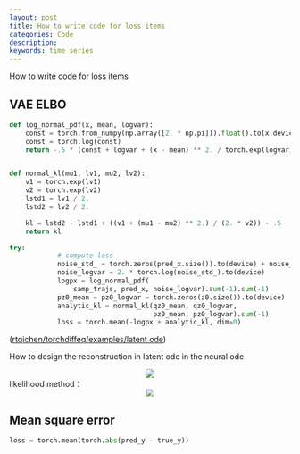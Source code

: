 ```yaml
---
layout: post
title: How to write code for loss items
categories: Code
description: 
keywords: time series
---
```

How to write code for loss items
<br/>
## VAE ELBO

```python
def log_normal_pdf(x, mean, logvar):
    const = torch.from_numpy(np.array([2. * np.pi])).float().to(x.device)
    const = torch.log(const)
    return -.5 * (const + logvar + (x - mean) ** 2. / torch.exp(logvar))


def normal_kl(mu1, lv1, mu2, lv2):
    v1 = torch.exp(lv1)
    v2 = torch.exp(lv2)
    lstd1 = lv1 / 2.
    lstd2 = lv2 / 2.

    kl = lstd2 - lstd1 + ((v1 + (mu1 - mu2) ** 2.) / (2. * v2)) - .5
    return kl

try:
            # compute loss
            noise_std_ = torch.zeros(pred_x.size()).to(device) + noise_std
            noise_logvar = 2. * torch.log(noise_std_).to(device)
            logpx = log_normal_pdf(
                samp_trajs, pred_x, noise_logvar).sum(-1).sum(-1)
            pz0_mean = pz0_logvar = torch.zeros(z0.size()).to(device)
            analytic_kl = normal_kl(qz0_mean, qz0_logvar,
                                    pz0_mean, pz0_logvar).sum(-1)
            loss = torch.mean(-logpx + analytic_kl, dim=0)

```
([rtqichen/torchdiffeq/examples/latent ode](https://github.com/rtqichen/torchdiffeq))

How to design the reconstruction in latent ode in the neural ode

<div align="center"> 
    <img src="https://MAO202012.github.io/images/1.png" style="zoom:100%" />
    
 
</div> 
likelihood method：
<div align="center"> 
    <img src="https://MAO202012.github.io/images/2.jpg" style="zoom:80%" />
    
 
</div> 


## Mean square error
```python
loss = torch.mean(torch.abs(pred_y - true_y))
```
